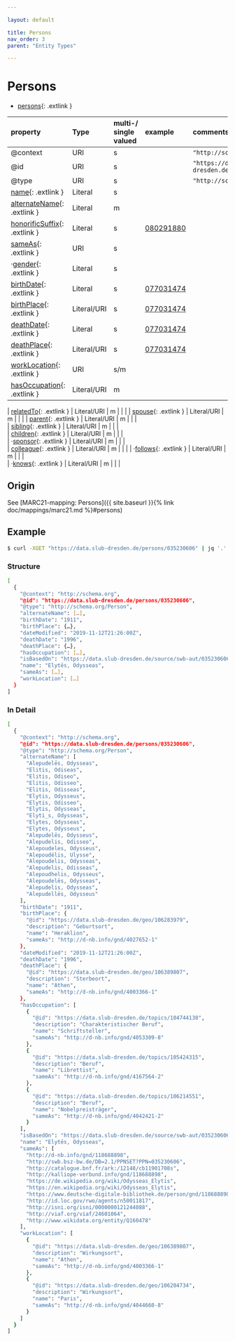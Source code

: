 ```yaml
---

layout: default

title: Persons
nav_order: 3
parent: "Entity Types"

---
```


# Persons

* [persons](https://schema.org/persons){: .extlink }

| property                                                                 | Type        | multi-/ single valued | example | comments |
|:-------------------------------------------------------------------------|:------------|:----------------------|:--------|:---------|
| @context                                                                 | URI         |  s  | | `"http://schema.org"`      |
| @id                                                                      | URI         |  s  | | `"https://data.slub-dresden.de/organizations/SWB-ID"` |
| @type                                                                    | URI         |  s  | | `"http://schema.org/Organization"` |
| [name](https://schema.org/name){: .extlink }                             | Literal     |  s  | | |
| [alternateName](https://schema.org/alternateName){: .extlink }           | Literal     |  m  | | |
| [honorificSuffix](https://schema.org/honorificSuffix){: .extlink }       | Literal     |  s  | [080291880](https://data.slub-dresden.de/persons/080291880)|  |
| [sameAs](https://schema.org/sameAs){: .extlink }                         | URI         |  s  | | |
| ·[gender](https://schema.org/gender){: .extlink }                        | Literal     |  s  | | |
| [birthDate](https://schema.org/birthDate){: .extlink }                   | Literal     |  s  | [077031474](https://data.slub-dresden.de/persons/077031474) | |
| [birthPlace](https://schema.org/birthPlace){: .extlink }                 | Literal/URI |  s  | [077031474](https://data.slub-dresden.de/persons/077031474) | |
| [deathDate](https://schema.org/deathDate){: .extlink }                   | Literal     |  s  | [077031474](https://data.slub-dresden.de/persons/077031474) | |
| [deathPlace](https://schema.org/deathPlace){: .extlink }                 | Literal/URI |  s  | [077031474](https://data.slub-dresden.de/persons/077031474) | |
| [workLocation](https://schema.org/workLocation){: .extlink }             | URI         | s/m | | |
| [hasOccupation](https://schema.org/hasOccupation){: .extlink }           | Literal/URI |  m  | | |

| [relatedTo](https://schema.org/relatedTo){: .extlink }                   | Literal/URI |  m  | | |
| [spouse](https://schema.org/spouse){: .extlink }                         | Literal/URI |  m  | | | 
| [parent](https://schema.org/parent){: .extlink }                         | Literal/URI |  m  | | |  
| [sibling](https://schema.org/sibling){: .extlink }                       | Literal/URI |  m  | | |  
| [children](https://schema.org/children){: .extlink }                     | Literal/URI |  m  | | |  
| ·[sponsor](https://schema.org/sponsor){: .extlink }                      | Literal/URI |  m  | | |  
| [colleague](https://schema.org/colleague){: .extlink }                   | Literal/URI |  m  | | |
| ·[follows](https://schema.org/follows){: .extlink }                      | Literal/URI |  m  | | |  
| ·[knows](https://schema.org/knows){: .extlink }                          | Literal/URI |  m  | | |   


## Origin
  
  See [MARC21-mapping: Persons]({{ site.baseurl }}{% link doc/mappings/marc21.md %}#persons)

## Example
```sh
$ curl -XGET "https://data.slub-dresden.de/persons/035230606" | jq '.'
```

### Structure
```sh
[
  {
    "@context": "http://schema.org",
    "@id": "https://data.slub-dresden.de/persons/035230606",
    "@type": "http://schema.org/Person",
    "alternateName": […],
    "birthDate": "1911",
    "birthPlace": {…},
    "dateModified": "2019-11-12T21:26:00Z",
    "deathDate": "1996",
    "deathPlace": {…},
    "hasOccupation": […],
    "isBasedOn": "https://data.slub-dresden.de/source/swb-aut/035230606",
    "name": "Elytēs, Odysseas",
    "sameAs": […],
    "workLocation": […]
  }
]
```

### In Detail
```sh
[
  {
    "@context": "http://schema.org",
    "@id": "https://data.slub-dresden.de/persons/035230606",
    "@type": "http://schema.org/Person",
    "alternateName": [
      "Alepudelēs, Odysseas",
      "Elitis, Odiseas",
      "Elitis, Odiseo",
      "Elitis, Odisseo",
      "Elitis, Odisseas",
      "Elytis, Odysseus",
      "Elytis, Odisseo",
      "Elytis, Odysseas",
      "Elyti̲s, Odysseas",
      "Elytes, Odysseas",
      "Elytes, Odysseus",
      "Alepudelēs, Odysseus",
      "Alepudelis, Odisseo",
      "Alepoudeles, Odysseus",
      "Alepoudélis, Ulysse",
      "Alepoudelis, Odysseas",
      "Alepudelis, Odisseas",
      "Alepoudhelis, Odysseus",
      "Alepoudelēs, Odysseas",
      "Alepudelis, Odysseas",
      "Alepudellēs, Odysseus"
    ],
    "birthDate": "1911",
    "birthPlace": {
      "@id": "https://data.slub-dresden.de/geo/106283979",
      "description": "Geburtsort",
      "name": "Heraklion",
      "sameAs": "http://d-nb.info/gnd/4027652-1"
    },
    "dateModified": "2019-11-12T21:26:00Z",
    "deathDate": "1996",
    "deathPlace": {
      "@id": "https://data.slub-dresden.de/geo/106389807",
      "description": "Sterbeort",
      "name": "Athen",
      "sameAs": "http://d-nb.info/gnd/4003366-1"
    },
    "hasOccupation": [
      {
        "@id": "https://data.slub-dresden.de/topics/104744138",
        "description": "Charakteristischer Beruf",
        "name": "Schriftsteller",
        "sameAs": "http://d-nb.info/gnd/4053309-8"
      },
      {
        "@id": "https://data.slub-dresden.de/topics/105424315",
        "description": "Beruf",
        "name": "Librettist",
        "sameAs": "http://d-nb.info/gnd/4167564-2"
      },
      {
        "@id": "https://data.slub-dresden.de/topics/106214551",
        "description": "Beruf",
        "name": "Nobelpreisträger",
        "sameAs": "http://d-nb.info/gnd/4042421-2"
      }
    ],
    "isBasedOn": "https://data.slub-dresden.de/source/swb-aut/035230606",
    "name": "Elytēs, Odysseas",
    "sameAs": [
      "http://d-nb.info/gnd/118688898",
      "http://swb.bsz-bw.de/DB=2.1/PPNSET?PPN=035230606",
      "http://catalogue.bnf.fr/ark:/12148/cb11901708s",
      "http://kalliope-verbund.info/gnd/118688898",
      "https://de.wikipedia.org/wiki/Odysseas_Elytis",
      "https://en.wikipedia.org/wiki/Odysseas_Elytis",
      "https://www.deutsche-digitale-bibliothek.de/person/gnd/118688898",
      "http://id.loc.gov/rwo/agents/n50011817",
      "http://isni.org/isni/0000000121244088",
      "http://viaf.org/viaf/24601064",
      "http://www.wikidata.org/entity/Q160478"
    ],
    "workLocation": [
      {
        "@id": "https://data.slub-dresden.de/geo/106389807",
        "description": "Wirkungsort",
        "name": "Athen",
        "sameAs": "http://d-nb.info/gnd/4003366-1"
      },
      {
        "@id": "https://data.slub-dresden.de/geo/106204734",
        "description": "Wirkungsort",
        "name": "Paris",
        "sameAs": "http://d-nb.info/gnd/4044660-8"
      }
    ]
  }
]
```
